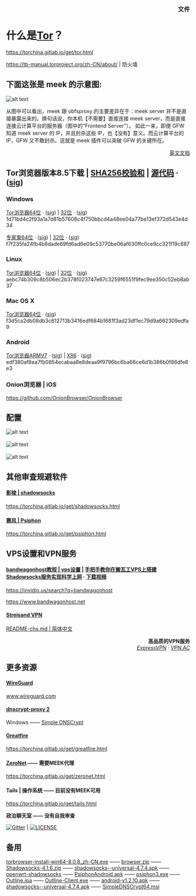 ### <p align="right">文件</a>

# 什么是<a href="https://github.com/TheTorProject">Tor</a>？

<a href="https://torchina.gitlab.io/get/tor.html">https://torchina.gitlab.io/get/tor.html</a>

<a href="https://tb-manual.torproject.org/zh-CN/about/">https://tb-manual.torproject.org/zh-CN/about/</a> | 防火墙

## 下面这张是 meek 的示意图:

![alt text](https://raw.githubusercontent.com/mjstest/orgb1/1ef2f755a195eef11312653ac59a63f5/meek-diagram.png?raw=true)

<p>从图中可以看出，meek 跟 obfsproxy 的主要差异在于：meek server 并不是直接暴露出来的。换句话说，你本机【不需要】直接连接 meek server，而是直接连接云计算平台的服务器（图中的“Frontend Server”）。
 如此一来，即便 GFW 知道 meek server 的 IP，并且封杀这些 IP，也【没有】意义。而云计算平台的 IP，GFW 又不敢封杀。这就是 meek 插件可以突破 GFW 的关键所在。</p>

<p align="right"><a href="https://torchina.gitlab.io/get/meek.html">英文文档</a></p>

## Tor浏览器版本8.5下载 | <a href="https://raw.githubusercontent.com/mjstest/orgb2/ce120a3d9d920acf4a155bc51fe7babd/sha256sums-signed-build.txt">SHA256校验和</a> | <a href="https://bitbucket.org/chinagate/tor/downloads/tor-0.4.0.5.tar.gz">源代码</a> &middot; (<a href="https://raw.githubusercontent.com/mjstest/orgb2/0f581940acd0d947ca7d0551e13c8057/tor-0.4.0.5.tar.gz.asc">sig</a>)

### Windows

<a href="https://bitbucket.org/chinagate/tor/downloads/torbrowser-install-win64-8.5_zh-CN.exe">Tor浏览器64位</a> &middot; (<a href="https://raw.githubusercontent.com/mjstest/orgb2/d3bab7d2e1a79bb8d220cdcb40d40082/torbrowser-install-win64-8.5_zh-CN.exe.asc">sig</a>) | <a href="https://bitbucket.org/chinagate/tor/downloads/torbrowser-install-8.5_zh-CN.exe">32位</a> &middot; (<a href="https://raw.githubusercontent.com/mjstest/orgb2/a0343bff2a16482bd5d83a9c4492f8aa/torbrowser-install-8.5_zh-CN.exe.asc">sig</a>)</a><br>1d71bd4c2f93a1a7d81b57608c4f750bbcd4a48ee04a77be13ef372d543e4d34</br>

<a href="https://bitbucket.org/chinagate/tor/downloads/tor-win64-0.3.5.8.zip">专家束64位</a> &middot; (<a href="https://raw.githubusercontent.com/mjstest/orgb2/6be60f090b2f5a37cb2dde2d44164f1d/tor-win64-0.3.5.8.zip.asc">sig</a>) | <a href="https://bitbucket.org/chinagate/tor/downloads/tor-win32-0.3.5.8.zip">32位</a> &middot; (<a href="https://raw.githubusercontent.com/mjstest/orgb2/235e134fabb5a8c27016158f541f25c8/tor-win32-0.3.5.8.zip.asc">sig</a>)<br>f7f235fa24fb4b8dade69fd6ad6e09c53770be06af630ffc0ce9cc321f19c887</br>

### Linux

<a href="https://bitbucket.org/chinagate/tor/downloads/tor-browser-linux64-8.5_zh-CN.tar.xz">Tor浏览器64位</a> &middot; (<a href="https://raw.githubusercontent.com/mjstest/orgb2/00f90a12ff188990f43e4f4b18386518/tor-browser-linux64-8.5_zh-CN.tar.xz.asc">sig</a>) | <a href="https://bitbucket.org/chinagate/tor/downloads/tor-browser-linux32-8.5_zh-CN.tar.xz">32位</a> &middot; (<a href="https://raw.githubusercontent.com/mjstest/orgb2/1dbf5d46ff947fe1bb88b9a6633483a0/tor-browser-linux32-8.5_zh-CN.tar.xz.asc">sig</a>)<br>aebc74b309c8b506ec2b378f023747e67c3259f6551f9fec9ee350c52eb8ab37</br>

### Mac OS X

<a href="https://bitbucket.org/chinagate/tor/downloads/TorBrowser-8.5-osx64_zh-CN.dmg">Tor浏览器64位</a> &middot; (<a href="https://raw.githubusercontent.com/mjstest/orgb2/b8fa8fb607e26ec180fd4fd116fb9d0f/TorBrowser-8.5-osx64_zh-CN.dmg.asc">sig</a>)<br>f3d5ca2db08db3c612713b3416edf684b1681f3ad23df1ec79d9a662309edfa9</br>

### Android

<a href="https://bitbucket.org/chinagate/tor/downloads/tor-browser-8.5-android-armv7-multi.apk">Tor浏览器ARMV7</a> &middot; (<a href="https://raw.githubusercontent.com/mjstest/orgb2/fdb86ba6fc8005f564ffe09c68406002/tor-browser-8.5-android-armv7-multi.apk.asc">sig</a>) | <a href="https://bitbucket.org/chinagate/tor/downloads/tor-browser-8.5-android-x86-multi.apk">X86</a> &middot; (<a href="https://raw.githubusercontent.com/mjstest/orgb2/10a897567b3a5adb2d8215778fb6f1dd/tor-browser-8.5-android-x86-multi.apk.asc">sig</a>)<br>edf380af8ea7fb0854ecabaa8e8deaa9f9796bc6ba66ce6d1b386b0f86dfe8e3</br>

### Onion浏览器 | iOS

<a href="https://github.com/OnionBrowser/OnionBrowser">https://github.com/OnionBrowser/OnionBrowser</a><br>

## 配置

![alt text](https://raw.githubusercontent.com/mjstest/orgb1/a5b50a2a9f002c828e5f9437f4312e2e/config1.png)
<br>
<br>
![alt text](https://raw.githubusercontent.com/mjstest/orgb1/7ed2b337bd0c74a9db3d66befdecd87e/config2.png)
<br>
<br>
![alt text](https://raw.githubusercontent.com/mjstest/orgb1/59dcbecb86fed3242d2042a191fb529e/config3.png)

## 其他审查规避软件

#### <a href="https://github.com/shadowsocks">影梭 | shadowsocks</a>

<a href="https://torchina.gitlab.io/get/shadowsocks.html">https://torchina.gitlab.io/get/shadowsocks.html</a>

#### <a href="https://github.com/Psiphon-Labs">赛风 | Psiphon</a>

<a href="https://torchina.gitlab.io/get/psiphon.html">https://torchina.gitlab.io/get/psiphon.html</a>

## VPS设置和VPN服务

#### <a href="https://github.com/Bill0412/bandwagonhost-tutorial">bandwagonhost教程 | vps设置</a> | <a href="https://invidio.us/watch?v=cfh4BFbTDkU">手把手教你在搬瓦工VPS上搭建Shadowsocks服务实现科学上网</a> &middot; <a href="https://raw.githubusercontent.com/mjstest/orgb2/d539aa9f6d403d80ee221da1144ebc00/手把手教你在搬瓦工VPS上搭建Shadowsocks服务实现科学上网-cfh4BFbTDkU.mp4">下载视频</a>

<a href="https://invidio.us/search?q=bandwagonhost">https://invidio.us/search?q=bandwagonhost</a>

<a href="https://www.bandwagonhost.net">https://www.bandwagonhost.net</a>

#### <a href="https://github.com/StreisandEffect/streisand">Streisand VPN</a>

<a href="https://github.com/StreisandEffect/streisand/blob/master/README-chs.md">README-chs.md | 简体中文</a>

<p align="right"><b>高品质的VPN服务</b><br><i><a href="https://www.expressvpn.com/">ExpressVPN</a> &middot; <a href="https://vpnac.org">VPN.AC</a></i></p>

## 更多资源

#### <a href="https://github.com/WireGuard/WireGuard">WireGuard</a>

<a href="https://www.wireguard.com">www.wireguard.com</a>

#### <a href="https://github.com/jedisct1/dnscrypt-proxy">dnscrypt-proxy 2</a>

Windows —— <a href="https://simplednscrypt.org">Simple DNSCrypt</a>

#### <a href="https://github.com/greatfire">Greatfire</a>

<a href="https://torchina.gitlab.io/get/greatfire.html">https://torchina.gitlab.io/get/greatfire.html</a>

#### <a href="https://github.com/HelloZeroNet">ZeroNet</a> —— 需要MEEK代理

<a href="https://torchina.gitlab.io/get/zeronet.html">https://torchina.gitlab.io/get/zeronet.html</a>

#### Tails | 操作系统 —— 目前没有MEEK可用

<a href="https://torchina.gitlab.io/get/tails.html">https://torchina.gitlab.io/get/tails.html</a>

<b>政治聊天室 —— 没有自我审查</b>

[![Gitter](https://badges.gitter.im/chinapolitics/community.svg)](https://gitter.im/chinapolitics/community) | 
[![LICENSE](https://img.shields.io/badge/license-Anti%20996-blue.svg)](https://github.com/996icu/996.ICU/blob/master/LICENSE)

## 备用

<a href="https://raw.githubusercontent.com/mjstest/orgb1/0ea50a85a0a0f4253497498ec2d4a081/torbrowser-install-win64-8.0.8_zh-CN.exe">torbrowser-install-win64-8.0.8_zh-CN.exe</a> —— <a href="https://raw.githubusercontent.com/mjstest/orgb2/1fafade2a2cb44fb9918705d5a1cd352/browser.zip">browser.zip</a> —— <a href="https://raw.githubusercontent.com/mjstest/orgb1/5c98ddb799c47f073a0e3ad8e693f7e1/Shadowsocks-4.1.6.zip">Shadowsocks-4.1.6.zip</a> —— <a href="https://raw.githubusercontent.com/mjstest/orgb1/d3b1dbaf00469858df009a2f7f6a4f10/shadowsocks--universal-4.7.4.apk">shadowsocks--universal-4.7.4.apk</a> —— <a href="https://github.com/shadowsocks/openwrt-shadowsocks/releases">openwrt-shadowsocks</a> —— <a href="https://raw.githubusercontent.com/mjstest/orgb1/24e26ba7d534acf2e5f57ea42d030b30/PsiphonAndroid.apk">PsiphonAndroid.apk</a> —— <a href="https://raw.githubusercontent.com/mjstest/orgb1/9d3d7e1217ac56467fe3c921fdc46289/psiphon3.exe">psiphon3.exe</a> —— <a href="https://raw.githubusercontent.com/mjstest/orgb1/7d2320c9b2ca6716a8fbe765b524df19/Outline.ipa">Outline.ipa</a> —— <a href="https://raw.githubusercontent.com/mjstest/orgb1/0c18f6ae13e9e1b19dc59cfb67230256/Outline-Client.exe">Outline-Client.exe</a> —— <a href="https://raw.githubusercontent.com/mjstest/orgb2/24cd07219c3f3359a7d6d848d53b84cc/android-v1.2.10.apk">android-v1.2.10.apk</a> —— <a href="https://raw.githubusercontent.com/mjstest/orgb2/0353128dc41d2c0ae441cf019c8e0c4a/shadowsocks--universal-4.7.4.apk">shadowsocks--universal-4.7.4.apk</a> —— <a href="https://raw.githubusercontent.com/mjstest/orgb2/1274e9f2725c3b82826b89475801c09a/SimpleDNSCrypt64.msi">SimpleDNSCrypt64.msi</a>
